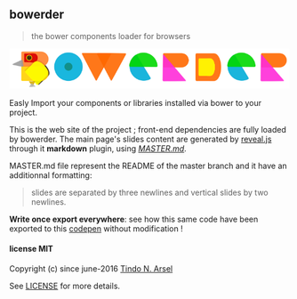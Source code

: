 ## bowerder
> the bower components loader for browsers

<p align="center"><img alt="bowerder-logo" src="bowerder.png" id="bowerder-logo" /></p>
Easly Import your components or libraries installed via bower to your project.

This is the web site of the project ; front-end dependencies are fully loaded by bowerder.
The main page's slides content are generated by [reveal.js](http://github.com/hakimel/reveal.js) through it **markdown** plugin, using [*MASTER.md*](MASTER.md).

MASTER.md file represent the README of the master branch and it have an additionnal formatting: 
> slides are separated by three newlines and vertical slides by two newlines.

**Write once export everywhere**: see how this same code have been exported to this [codepen](http://codepen.io/tnga/pen/OXwjao) without modification !

#### license MIT
Copyright (c) since june-2016 [Tindo N. Arsel](mailto:devtnga@gmail.com)

See [LICENSE](LICENSE.md) for more details.
